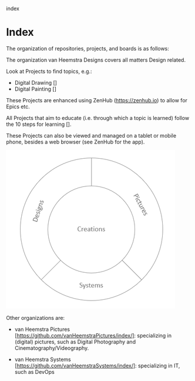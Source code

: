index
# Index

The organization of repositories, projects, and boards is as follows:

The organization van Heemstra Designs covers all matters Design related.

Look at Projects to find topics, e.g.:

- Digital Drawing []
- Digital Painting []

These Projects are enhanced using ZenHub (https://zenhub.io) to allow for Epics etc.

All Projects that aim to educate (i.e. through which a topic is learned) follow the 10 steps for learning [].

These Projects can also be viewed and managed on a tablet or mobile phone, besides a web browser (see ZenHub for the app).

![creations](https://github.com/vanHeemstraDesigns/index/blob/master/Creations.PNG)

Other organizations are:

- van Heemstra Pictures [https://github.com/vanHeemstraPictures/index/]: specializing in (digital) pictures, such as Digital Photography and Cinematography/Videography. 

- van Heemstra Systems [https://github.com/vanHeemstraSystems/index/]: specializing in IT, such as DevOps 
